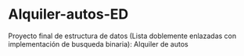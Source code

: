 # Alquiler-autos-ED
Proyecto final de estructura de datos (Lista doblemente enlazadas con implementación de busqueda binaria): Alquiler de autos

